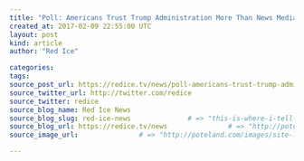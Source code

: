 ```yaml
---
title: "Poll: Americans Trust Trump Administration More Than News Media" # => "I Made a Pretty Gem - Planet.rb"
created_at: 2017-02-09 22:55:00 UTC
layout: post
kind: article
author: "Red Ice"

categories: 
tags: 
source_post_url: https://redice.tv/news/poll-americans-trust-trump-administration-more-than-news-media    # => "http://poteland.com/blog/i-made-a-pretty-gem-planet-dot-rb/"
source_twitter_url: http://twitter.com/redice
source_twitter: redice
source_blog_name: Red Ice News
source_blog_slug: red-ice-news              # => "this-is-where-i-tell-you-stuff"
source_blog_url: https://redice.tv/news               # => "http://poteland.com/articles"
source_image_url:               # => "http://poteland.com/images/site-logo.png"

---
```



<!--
   &lt;img align=&quot;left&quot; alt=&quot;Poll: Americans Trust Trump Administration More Than News Media&quot; src=&quot;https://rdice.net/a/c/n/17/02092353-donald_trump012.9cd7b47f.jpg&quot;&gt; An Emerson College poll found that 49 percent of U.S. voters believe that the Trump administration is “truthful,” while only 39 percent feel that way about the news media. Worse, for the so-called “opposition party,” 53 percent of those surveyed described the media as “untruthful.” The poll, released on Tuesday, also showed that Americans are divided on Trump’s performance so far — 48 percent of registered voters approve of the job that Trump is doing, compared to 47 percent who disapprove. It a statistic that should not come as a surprise, the poll notes that 89 percent of Republicans approve of Trump, while 81 percent of Democrats disapprove. According to the poll, Trump’s “failure to pass the 50 percent threshold” for approval is because of his standing among independents, a group in which…           # => "I’ve been hurting to write this ever since we had the idea of creating a Planet for Cubox..." (Continued)
   red-ice-news              # => "this-is-where-i-tell-you-stuff"
   https://redice.tv/news               # => "http://poteland.com/articles"
                 # => "http://poteland.com/images/site-logo.png"
<img align="left" alt="Poll: Americans Trust Trump Administration More Than News Media" src="https://rdice.net/a/c/n/17/02092353-donald_trump012.9cd7b47f.jpg"> An Emerson College poll found that 49 percent of U.S. voters believe that the Trump administration is “truthful,” while only 39 percent feel that way about the news media. Worse, for the so-called “opposition party,” 53 percent of those surveyed described the media as “untruthful.” The poll, released on Tuesday, also showed that Americans are divided on Trump’s performance so far — 48 percent of registered voters approve of the job that Trump is doing, compared to 47 percent who disapprove. It a statistic that should not come as a surprise, the poll notes that 89 percent of Republicans approve of Trump, while 81 percent of Democrats disapprove. According to the poll, Trump’s “failure to pass the 50 percent threshold” for approval is because of his standing among independents, a group in which…<div class="">
    <i>Source: <a href="https://redice.tv/news">Red Ice News</a></i>
</div>
